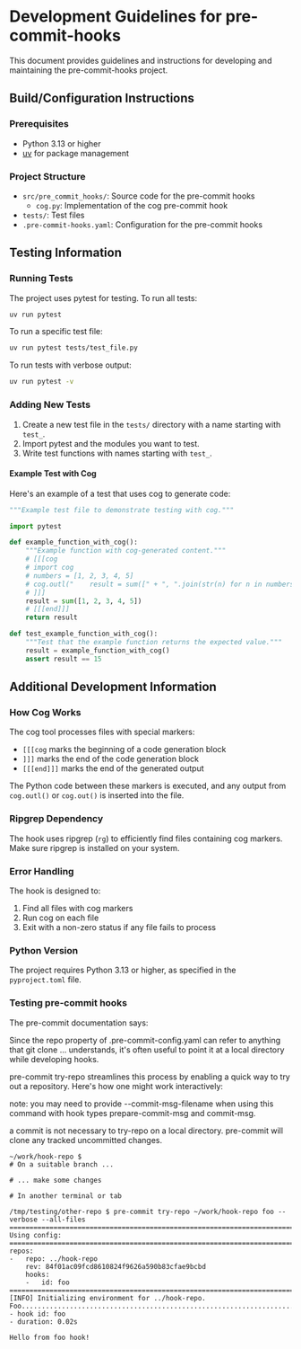 # Development Guidelines for pre-commit-hooks

This document provides guidelines and instructions for developing and maintaining the pre-commit-hooks project.

## Build/Configuration Instructions

### Prerequisites

- Python 3.13 or higher
- [uv](https://github.com/astral-sh/uv) for package management

### Project Structure

- `src/pre_commit_hooks/`: Source code for the pre-commit hooks
  - `cog.py`: Implementation of the cog pre-commit hook
- `tests/`: Test files
- `.pre-commit-hooks.yaml`: Configuration for the pre-commit hooks

## Testing Information

### Running Tests

The project uses pytest for testing. To run all tests:

```bash
uv run pytest
```

To run a specific test file:

```bash
uv run pytest tests/test_file.py
```

To run tests with verbose output:

```bash
uv run pytest -v
```

### Adding New Tests

1. Create a new test file in the `tests/` directory with a name starting with `test_`.
2. Import pytest and the modules you want to test.
3. Write test functions with names starting with `test_`.

#### Example Test with Cog

Here's an example of a test that uses cog to generate code:

```python
"""Example test file to demonstrate testing with cog."""

import pytest

def example_function_with_cog():
    """Example function with cog-generated content."""
    # [[[cog
    # import cog
    # numbers = [1, 2, 3, 4, 5]
    # cog.outl("    result = sum([" + ", ".join(str(n) for n in numbers) + "])")
    # ]]]
    result = sum([1, 2, 3, 4, 5])
    # [[[end]]]
    return result

def test_example_function_with_cog():
    """Test that the example function returns the expected value."""
    result = example_function_with_cog()
    assert result == 15
```

## Additional Development Information

### How Cog Works

The cog tool processes files with special markers:
- `[[[cog` marks the beginning of a code generation block
- `]]]` marks the end of the code generation block
- `[[[end]]]` marks the end of the generated output

The Python code between these markers is executed, and any output from `cog.outl()` or `cog.out()` is inserted into the file.

### Ripgrep Dependency

The hook uses ripgrep (`rg`) to efficiently find files containing cog markers. Make sure ripgrep is installed on your system.

### Error Handling

The hook is designed to:
1. Find all files with cog markers
2. Run cog on each file
3. Exit with a non-zero status if any file fails to process

### Python Version

The project requires Python 3.13 or higher, as specified in the `pyproject.toml` file.

### Testing pre-commit hooks

The pre-commit documentation says:

Since the repo property of .pre-commit-config.yaml can refer to anything that git clone ... understands, it's often useful to point it at a local directory while developing hooks.

pre-commit try-repo streamlines this process by enabling a quick way to try out a repository. Here's how one might work interactively:

note: you may need to provide --commit-msg-filename when using this command with hook types prepare-commit-msg and commit-msg.

a commit is not necessary to try-repo on a local directory. pre-commit will clone any tracked uncommitted changes.

```
~/work/hook-repo $
# On a suitable branch ...

# ... make some changes

# In another terminal or tab

/tmp/testing/other-repo $ pre-commit try-repo ~/work/hook-repo foo --verbose --all-files
===============================================================================
Using config:
===============================================================================
repos:
-   repo: ../hook-repo
    rev: 84f01ac09fcd8610824f9626a590b83cfae9bcbd
    hooks:
    -   id: foo
===============================================================================
[INFO] Initializing environment for ../hook-repo.
Foo......................................................................Passed
- hook id: foo
- duration: 0.02s

Hello from foo hook!
```
